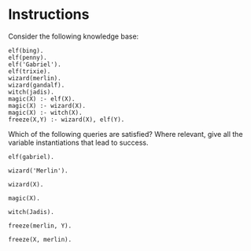 # Instructions

Consider the following knowledge base: 

```
elf(bing). 
elf(penny). 
elf('Gabriel'). 
elf(trixie). 
wizard(merlin). 
wizard(gandalf). 
witch(jadis). 
magic(X) :- elf(X). 
magic(X) :- wizard(X). 
magic(X) :- witch(X). 
freeze(X,Y) :- wizard(X), elf(Y). 
```

Which of the following queries are satisfied?  Where relevant, give all the variable instantiations that lead to success. 

```
elf(gabriel).  

wizard('Merlin').  

wizard(X).  

magic(X).   

witch(Jadis).  

freeze(merlin, Y).  

freeze(X, merlin).   
```